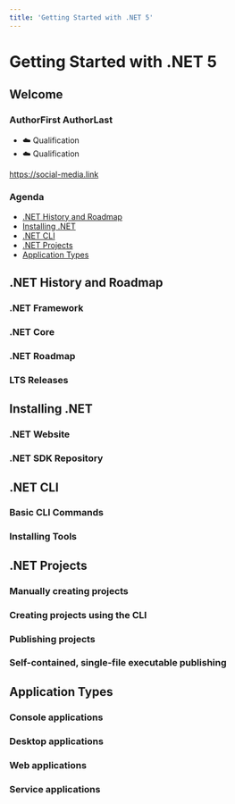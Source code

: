 ```yaml
---
title: 'Getting Started with .NET 5'
---
```


# Getting Started with .NET 5

## Welcome

### AuthorFirst AuthorLast

* ☁️ Qualification
* ☁️ Qualification

<https://social-media.link>

### Agenda

* [.NET History and Roadmap](#net-history-and-roadmap)
* [Installing .NET](#installing-.net)
* [.NET CLI](#net-cli)
* [.NET Projects](#net-projects)
* [Application Types](#application-types)

## .NET History and Roadmap

### .NET Framework

### .NET Core

### .NET Roadmap

### LTS Releases

## Installing .NET

### .NET Website

### .NET SDK Repository

## .NET CLI

### Basic CLI Commands

### Installing Tools

## .NET Projects

### Manually creating projects

### Creating projects using the CLI

### Publishing projects

### Self-contained, single-file executable publishing

## Application Types

### Console applications

### Desktop applications

### Web applications

### Service applications
